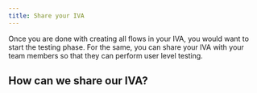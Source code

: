 ```yaml
---
title: Share your IVA
---
```


Once you are done with creating all flows in your IVA, you would want to start the testing phase. For the same, you can share your IVA with your team members so that they can perform user level testing.

## How can we share our IVA?
